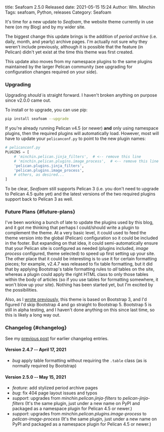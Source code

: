 title: Seafoam 2.5.0 Released
date: 2021-05-15 15:24
Author: Wm. Minchin
Tags: seafoam, Python, releases
Category: Seafoam

It's time for a new update to *Seafoam*, the website theme currently in use
here (on my Blog) and by my wider site.

The biggest change this update brings is the addition of *period archive* (i.e.
daily, month, and yearly) archive pages. I'm actually not sure why they weren't
include previously, although it is possible that the feature (in Pelican) didn't
yet exist at the time this theme was first created.

This update also moves from my namespace plugins to the same plugins maintained
by the larger Pelican community (see upgrading for configuration changes
required on your side).

### Upgrading

Upgrading *should* is straight forward. I haven't broken anything on purpose
since v2.0.0 came out.

To install or to upgrade, you can use pip:

```sh
pip install seafoam --upgrade
```

If you're already running Pelican v4.5 (or newer) **and** only using namespace plugins, then the required plugins will automatically load. However, most will have to update your `pelicanconf.py` to point to the new plugin names:

```python
# pelicanconf.py
PLUGINS = [
    # 'minchin.pelican.jinja_filters',  # <-- remove this line
    # 'minchin.pelican.plugins.image_process',  # <-- remove this line
    'pelican.plugins.jinja_filters',
    'pelican.plugins.image_process',
    # others, as desired...
]
```

To be clear, *Seafoam* still supports Pelican 3 (i.e. you don't need to upgrade
to Pelican 4.5 quite yet) and the latest versions of the two required plugins
support back to Pelican 3 as well.

### Future Plans {#future-plans}

I've been working a bunch of late to update the plugins used by this blog, and
it got me thinking that perhaps I could/should write a plugin to complement the
theme. At a very basic level, it could used to feed the theme version into the
global (Pelican) configuration so it could be included in the footer. But
expanding on that idea, it could semi-automatically ensure that your Pelican
site is configured as needed (plugins included, *image process* configured,
theme selected) to speed up first setting up your site. The other place that it
could be interesting is to use it for certain formatting pieces; for example,
v2.4.7 was released to fix table formatting, but it did that by applying
Bootstrap's table formatting rules to *all* tables on the site, whereas a plugin
could apply the right HTML class to only those tables within the body of
articles (so if you use tables for formatting somewhere, it won't blow up your
site). Nothing has been started yet, but I'm excited by the possibilities.

Also, as I [wrote
previously]({filename}20200717-seafoam-245-released.md#future-plans), this theme
is based on Bootstrap 3, and I'd figured I'd skip Bootstrap 4 and go straight to
Bootstrap 5. Bootstrap 5 is still in alpha testing, and I haven't done anything
on this since last time, so this is likely a long way out.


### Changelog {#changelog}

See my [previous post]({filename}20200717-seafoam-245-released.md#changelog) for
earlier changelog entries.

#### Version 2.4.7 -- April 17, 2021

- *bug* apply table formatting without requiring the `.table` class (as is
  normally required by Bootstrap)

#### Version 2.5.0 -- May 15, 2021

- *feature*: add stylized period archive pages
- *bug*: fix 404 page layout issues and typos
- *support*: upgrades from *minchin.pelican.jinja-filters* to
  *pelican-jinja-filters* (It's the same plugin, just under a new name on
  PyPI and packaged as a namespace plugin for Pelican 4.5 or newer.)
- *support*: upgrades from *minchin.pelican.plugins.image-process* to
  *pelican-image-process* (It's the same plugin, just under a new name on
  PyPI and packaged as a namespace plugin for Pelican 4.5 or newer.)
